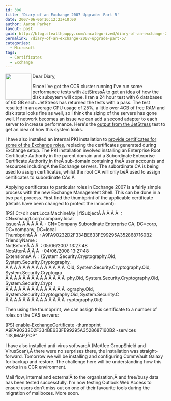 ```yaml
---
id: 306
title: 'Diary of an Exchange 2007 Upgrade: Part 5'
date: 2007-06-06T16:12:23+10:00
author: Aaron Parker
layout: post
guid: http://blog.stealthpuppy.com/uncategorized/diary-of-an-exchange-2007-upgrade-part-5
permalink: /diary-of-an-exchange-2007-upgrade-part-5/
categories:
  - Microsoft
tags:
  - Certificates
  - Exchange
---
```

<img border="0" align="left" width="82" src="http://stealthpuppy.com/wp-content/uploads/2007/06/exchange.png" height="82" style="width: 82px; height: 82px" />Dear Diary,

Since I've got the CCR cluster running I've run some performance tests with [JetStress](http://www.microsoft.com/downloads/info.aspx?na=22&p=2&SrcDisplayLang=en&SrcCategoryId=&SrcFamilyId=&u=%2fdownloads%2fdetails.aspx%3fFamilyID%3d73dfe056-0900-4dbb-b14a-0932338cecac%26DisplayLang%3den)Â to get an idea of how the disk subsytem will cope. I ran a 24 hour test with 6 databases of 60 GB each. JetStress has returned the tests with a pass. The test resulted in an average CPU usage of 25%, a little over 4GB of free RAM and disk stats looks fine as well, so I think the sizing of the servers has gone well. If network becomes an issue we can add a second adapter to each server to increase performance. Here's the [output from the JetStress](http://stealthpuppy.com/wp-content/uploads/2007/06/jetstress.htm) test to get an idea of how this system looks.

I have also installed an internal PKI installation to [provide certificates for some of the Exchange roles](http://technet.microsoft.com/en-us/library/bb266978.aspx), replacing the certificates generated during Exchange setup. The PKI installation involved installing an Enterprise Root Certificate Authority in the parent domain and a Subordinate Enterprise Certificate Authority in theÂ sub-domain containing theÂ user accounts and resources includingÂ the Exchange servers. The subordinate CA is being used to assign certificates, whilst the root CA will only beÂ used to assign certificates to subordinate CAs.Â 

Applying certificates to particular roles in Exchange 2007 is a fairly simple process with the new Exchange Management Shell. This can be done in a two part process. First find the thumbprint of the applicable certificate (details have been changed to protect the innocent):

<p class="console">
  [PS] C:>dir cert:LocalMachineMy | flSubjectÂ Â Â Â Â  : CN=smaug1.corp.company.local<br /> IssuerÂ Â Â Â Â Â  : CN=Company Subordinate Enterprise CA, DC=corp, DC=company, DC=local<br /> ThumbprintÂ Â  : A9FA90232D2F334BE633FE99295A3528687160B2<br /> FriendlyName :<br /> NotBeforeÂ Â Â  : 05/06/2007 13:27:48<br /> NotAfterÂ Â Â Â  : 04/06/2008 13:27:48<br /> ExtensionsÂ Â  : {System.Security.Cryptography.Oid, System.Security.Cryptography.<br /> Â Â Â Â Â Â Â Â Â Â Â Â Â Â  Oid, System.Security.Cryptography.Oid, System.Security.Cryptogra<br /> Â Â Â Â Â Â Â Â Â Â Â Â Â Â  phy.Oid, System.Security.Cryptography.Oid, System.Security.Crypt<br /> Â Â Â Â Â Â Â Â Â Â Â Â Â Â  ography.Oid, System.Security.Cryptography.Oid, System.Security.C<br /> Â Â Â Â Â Â Â Â Â Â Â Â Â Â  ryptography.Oid}
</p>

Then using the thumbprint, we can assign this certificate to a number of roles on the CAS servers:

<p class="console">
  [PS] enable-ExchangeCertificate -thumbprint A9FA90232D2F334BE633FE99295A3528687160B2 -services &#8220;IIS,IMAP,POP&#8221;
</p>

I have also installed anti-virus softwareÂ (McAfee GroupShield and VirusScan),Â there were no surprises there, the installation was straight-forward. Tomorrow we will be installing and configuring CommVault Galaxy for backup and restore. The challenge here will be understanding how this works in a CCR environment.

Mail flow, internal and externalÂ to the organisation,Â and free/busy data has been tested successfully. I'm now testing Outlook Web Access to ensure users don't miss out on one of their favourite tools during the migration of mailboxes. More soon.